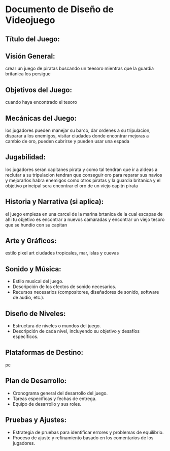 # Documento de Diseño de Videojuego

## Título del Juego: 

## Visión General: 
crear un juego de piratas buscando un teesoro mientras que la guardia britanica los persigue

## Objetivos del Juego:
cuando haya encontrado el tesoro

## Mecánicas del Juego:
los jugadores pueden manejar su barco, dar ordenes a su tripulacion, disparar a los enemigos, visitar ciudades donde encontrar mejoras a cambio de oro, pueden cubrirse y pueden usar una espada

## Jugabilidad:
los jugadores seran capitanes pirata y como tal tendran que ir a aldeas a reclutar a su tripulacion tendran que conseguir oro para reparar sus navios y mejorarlos habra enemigos como otros piratas y la guardia britanica y el objetivo principal sera encontrar el oro de un viejo capitn pirata

## Historia y Narrativa (si aplica):
el juego empieza en una carcel de la marina brtanica de la cual escapas de ahi tu objetivo es encontrar a nuevos camaradas y encontrar un viejo tesoro que se hundio con su capitan 

## Arte y Gráficos:
estilo pixel art ciudades tropicales, mar, islas y cuevas

## Sonido y Música:
- Estilo musical del juego.
- Descripción de los efectos de sonido necesarios.
- Recursos necesarios (compositores, diseñadores de sonido, software de audio, etc.).

## Diseño de Niveles:
- Estructura de niveles o mundos del juego.
- Descripción de cada nivel, incluyendo su objetivo y desafíos específicos.

## Plataformas de Destino:
pc

## Plan de Desarrollo:
- Cronograma general del desarrollo del juego.
- Tareas específicas y fechas de entrega.
- Equipo de desarrollo y sus roles.

## Pruebas y Ajustes:
- Estrategia de pruebas para identificar errores y problemas de equilibrio.
- Proceso de ajuste y refinamiento basado en los comentarios de los jugadores.
